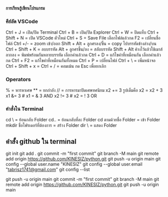 #### การเรียนรู้เขียนโปรแกรม ###

### คีย์ลัด VSCode ### 
Ctrl + J = เปิด/ปิด Terminal
Ctrl + B = เปิด/ปิด Explorer
Ctrl + W = ปิดแท็บ
Ctrl + Shift + N = เปิด VSCode ตัวใหม่
Ctrl + S = Save File 
เลือกไฟล์แล้วกด F2 = เปลี่ยนชื่อไฟล์
Ctrl +/- = zoom เข้า/ออก
Shift + Alt + ลูกศรลง/ขึ้น = copy ไปบรรทัดข้างล่าง/บน
Ctrl + Shift + K = ลบบรรทัด
Alt + ลูกศรขึ้น/ลง = สลับบรรทัด
Shift + Alt ค้างไว้แล้วใช้เมาส์ลากลง = พิมพ์พร้อมกันหลายบรรทัด
เลือกคำแล้วกด Ctrl + D = แก้ไขคำที่เหมือนกัน
เลือกคำแล้วกด Ctrl + F2 = แก้ไขคำที่เหมือนกันทั้งหมด
Ctrl + P = เปลี่ยนไฟล์
Ctrl + \ = เพิ่มหน้าจอ
Ctrl + Shift + x = 
Ctrl + / = คอมเม้น
กด Esc เพื่อยกเลิก

### Operators ###
% = หารหาเศษ
** = ยกกำลัง 
// = การหารมาปัดเศษทศนิยม
x2 += 3 รูปเต็มคือ x2 = x2 + 3 
x1 &= 3 # x1 = & 3  AND
x2 != 3 # x2 = ! 3  OR


### คำสั่งใน Terminal ### 
cd \ = ย้อนกลับ Folder
cd.. = ย้อนกลับที่ละ Folder
cd ตามด้วยชื่อ Folder = เข้า Folder 
mkdir ชื่อโฟรเดอร์ที่ต้องการ = สร้าง Folder
dir \ = แสดง Folder
## คำสั้ง github ใน terminal ##
git init 
git add .
git commit -m "first commit"
git branch -M main
git remote add origin https://github.com/KINESIZ/python.git
git push -u origin main
git config --global user.name "KINESIZ"
git config --global user.email "tabrisz1741@gmail.com"
git config --list

git push -u origin main
git commit -m "first commit"
git branch -M main
git remote add origin https://github.com/KINESIZ/python.git
git push -u origin main